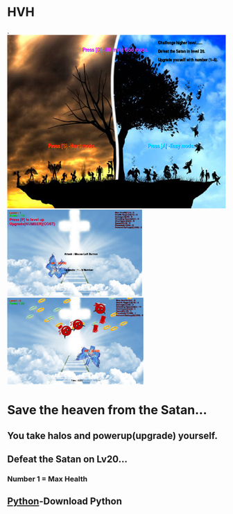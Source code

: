 # HVH
.
<img src ="https://github.com/hcho0437/HVH/blob/master/ScreenShots/title.png" height ="400px">
<img src ="https://github.com/hcho0437/HVH/blob/master/ScreenShots/game_1.png" height ="200px">
<img src ="https://github.com/hcho0437/HVH/blob/master/ScreenShots/game_2.png" height ="200px">
<html>
  <h1>Save the heaven from the Satan...</h1>
  <h2>You take halos and powerup(upgrade) yourself.</h2>
  <h2> Defeat the Satan on Lv20...</h2>
  <h3> Number 1 = Max Health</h3>
  <h2><a href ="http://www.pygame.org/download.shtml">Python<a>-Download Python<h2>
<html>
